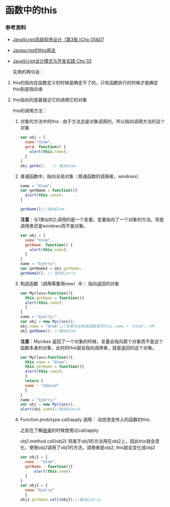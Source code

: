 

# 函数中的this

### 参考资料

-    [JavaScript高级程序设计（第3版 )Chp 05&07](https://book.douban.com/subject/10546125/)

-    [Javascript的this用法](http://www.ruanyifeng.com/blog/2010/04/using_this_keyword_in_javascript.html)

-    [ JavaScript设计模式与开发实践 Chp 02](https://book.douban.com/subject/26382780/)

        实用的两句话：


1. this的指向在函数定义的时候是确定不了的，只有函数执行的时候才能确定this到底指向谁

2. this指向的是最接近它的调用它的对象

   this的调用方法：

   1. 对象的方法中的this : 由于方法总是对象调用的，所以指向调用方法的这个对象

      ```javascript
      var obj = {
        name:"Gtom",
        getA: function() {
          alert(this.name);
        }
      }
      obj.getA();   // 输出Gtom
      ```

   2. 普通函数中，指向全局对象（普通函数的调用者，windows）

      ```javascript
      name = "Gtom";
      var getName = function(){
        alert(this.name);
      }

      getName();//输出Gtom
      ```

      **注意**：与1类似的2;调用的是一个变量。变量指向了一个对象的方法。但是调用者还是windows而不是对象。

      ```javascript
      var obj = {
        name:"Gtom",
        getName: function() {
          alert(this.name);
        }
      }
      name = "Gjerry";
      var getName2 = obj.getName;
      getName2(); // 输出Gjerry
      ```

   3. 构造函数（调用需要用new）中： 指向返回的对象

      ```javascript
      var Myclass=function(){
        this.getName = function(){
        alert(this.name);
        }
      }
      name = "Gjerry;"
      var obj = new Myclass();
      obj.name = "Gtom";//效果与在构造函数里写this.name = "Gtom";一样
      obj.getName(); //输出Gtom
      ```

      **注意**：Myclass 返回了一个对象的时候，变量会指向那个对象而不是这个函数本身的对象，此时的this就会指向调用者，就是返回的这个对象。

      ```javascript
      var Myclass=function(){
        this.name = "Gtom";
        this.getName = function(){
        alert(this.name);
        }
        return {
      	name : "Gdavid"
        }
      }
      name = "Gjerry;"
      var obj = new Myclass();
      alert(obj.name)//输出Gdavid
      ```

   4. Function.prototype.call/apply 调用： 动态改变传入的函数的this.

      之前在了解[继承](https://github.com/GhostTomX/ECMAScriptNode-Notes/blob/master/js/06_Object.md)的时候使用过call/apply

      obj1.method.call(obj2) 将属于obj1的方法用在obj2上，因此this就会变化，使用obj2调用了obj1的方法，调用者是obj2, this就会变化成obj2

      ```javascript
      var obj1 = {
      	name : "Gtom",
      	getName : function(){
      		alert(this.name)
      	}
      }
      var obj2 = {
      	name:"Gjerry" 
      	}
      obj1.getName.call(obj2);//输出Gjerry
      ```

      ​

   ​

   ​

